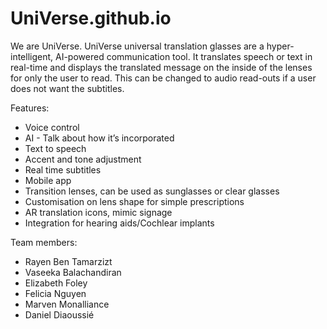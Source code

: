 # UniVerse.github.io
We are UniVerse.
UniVerse universal translation glasses are a hyper-intelligent, AI-powered communication tool. It translates speech or text in real-time and displays the translated message on the inside of the lenses for only the user to read. This can be changed to audio read-outs if a user does not want the subtitles. 

Features:
- Voice control 
- AI - Talk about how it’s incorporated 
- Text to speech
- Accent and tone adjustment 
- Real time subtitles 
- Mobile app 
- Transition lenses, can be used as sunglasses or clear glasses
- Customisation on lens shape for simple prescriptions
- AR translation icons, mimic signage
- Integration for hearing aids/Cochlear implants

Team members:
- Rayen Ben Tamarzizt
- Vaseeka Balachandiran
- Elizabeth Foley
- Felicia Nguyen
- Marven Monalliance
- Daniel Diaoussié
